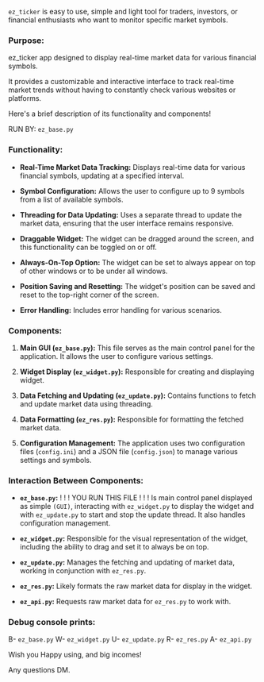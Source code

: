 
`ez_ticker` is easy to use, simple and light tool for traders, investors, or financial enthusiasts who want to monitor specific market symbols.

### Purpose:

ez_ticker app designed to display real-time market data for various financial symbols.

It provides a customizable and interactive interface to track real-time market trends without having to constantly check various websites or platforms.

Here's a brief description of its functionality and components!

RUN BY: `ez_base.py`

### Functionality:

- **Real-Time Market Data Tracking:**
        Displays real-time data for various financial symbols, updating at a specified interval.

- **Symbol Configuration:**
        Allows the user to configure up to 9 symbols from a list of available symbols.

- **Threading for Data Updating:**
        Uses a separate thread to update the market data, ensuring that the user interface remains responsive.
  
- **Draggable Widget:**
        The widget can be dragged around the screen, and this functionality can be toggled on or off.

- **Always-On-Top Option:**
        The widget can be set to always appear on top of other windows or to be under all windows.

- **Position Saving and Resetting:**
        The widget's position can be saved and reset to the top-right corner of the screen.

- **Error Handling:**
        Includes error handling for various scenarios.


### Components:

1. **Main GUI (`ez_base.py`):**
          This file serves as the main control panel for the application.
          It allows the user to configure various settings.
   
3. **Widget Display (`ez_widget.py`):**
         Responsible for creating and displaying widget.

4. **Data Fetching and Updating (`ez_update.py`):**
         Contains functions to fetch and update market data using threading.

6. **Data Formatting (`ez_res.py`):**
         Responsible for formatting the fetched market data.

8. **Configuration Management:**
         The application uses two configuration files (`config.ini`) and a JSON file (`config.json`) to manage various settings and symbols.


### Interaction Between Components:

- **`ez_base.py`:**
                  !        !        !        YOU RUN THIS FILE        !        !        !
                  Is main control panel displayed as simple `(GUI)`, interacting with `ez_widget.py` to display the widget and with `ez_update.py` to start and stop the update thread.
                  It also handles configuration management.

- **`ez_widget.py`:**
                    Responsible for the visual representation of the widget, including the ability to drag and set it to always be on top.

- **`ez_update.py`:**
                    Manages the fetching and updating of market data, working in conjunction with `ez_res.py`.

- **`ez_res.py`:**
                    Likely formats the raw market data for display in the widget.

- **`ez_api.py`:**
                    Requests raw market data for `ez_res.py` to work with.

### Debug console prints: 
B- `ez_base.py`
W- `ez_widget.py`
U- `ez_update.py`
R- `ez_res.py`
A- `ez_api.py`

Wish you Happy using, and big incomes!

Any questions DM.
